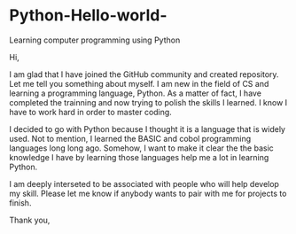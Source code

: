 # Python-Hello-world-
Learning computer programming using Python

Hi,

I am glad that I have joined the GitHub community and created repository. Let me tell you something about myself. I am new in the field of CS and learning a programming language, Python. As a matter of fact, I have completed the trainning and now trying to polish the skills I learned. I know I have to work hard in order to master coding. 

I decided to go with Python because I thought it is a language that is widely used. Not to mention, I learned the BASIC and cobol programming languages long long ago. Somehow, I want to make it clear the the basic knowledge I have by learning those languages help me a lot in learning Python.

I am deeply interseted to be associated with people who will help develop my skill. Please let me know if anybody wants to pair with me for projects to finish.


Thank you,
